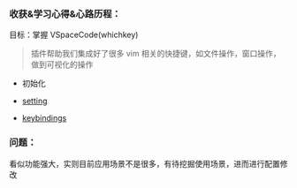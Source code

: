 ### 收获&学习心得&心路历程：

目标：掌握 VSpaceCode(whichkey)

> 插件帮助我们集成好了很多 vim 相关的快捷键，如文件操作，窗口操作，做到可视化的操作

- 初始化

- <a href="https://github.com/VSpaceCode/VSpaceCode/blob/master/src/configuration/settings.jsonc">setting</a>

- <a href="https://github.com/VSpaceCode/VSpaceCode/blob/master/src/configuration/keybindings.jsonc">keybindings</a>

### 问题：

看似功能强大，实则目前应用场景不是很多，有待挖掘使用场景，进而进行配置修改
